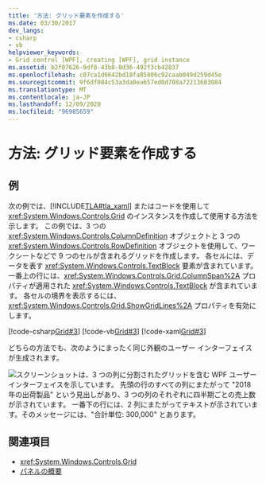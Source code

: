 ```yaml
---
title: '方法: グリッド要素を作成する'
ms.date: 03/30/2017
dev_langs:
- csharp
- vb
helpviewer_keywords:
- Grid control [WPF], creating [WPF], grid instance
ms.assetid: b2f07626-9df8-43b8-8d36-492f3cb42837
ms.openlocfilehash: c87ca1d6642bd18fa85806c92caab049d259d45e
ms.sourcegitcommit: 9f6df084c53a3da0ea657ed0d708a72213683084
ms.translationtype: MT
ms.contentlocale: ja-JP
ms.lasthandoff: 12/09/2020
ms.locfileid: "96985659"
---
```

# <a name="how-to-create-a-grid-element"></a>方法: グリッド要素を作成する
## <a name="example"></a>例  
 次の例では、[!INCLUDE[TLA#tla_xaml](../../../includes/tlasharptla-xaml-md.md)] またはコードを使用して <xref:System.Windows.Controls.Grid> のインスタンスを作成して使用する方法を示します。 この例では、3 つの <xref:System.Windows.Controls.ColumnDefinition> オブジェクトと 3 つの <xref:System.Windows.Controls.RowDefinition> オブジェクトを使用して、ワークシートなどで 9 つのセルが含まれるグリッドを作成します。 各セルには、データを表す <xref:System.Windows.Controls.TextBlock> 要素が含まれています。一番上の行には、<xref:System.Windows.Controls.Grid.ColumnSpan%2A> プロパティが適用された <xref:System.Windows.Controls.TextBlock> が含まれています。 各セルの境界を表示するには、<xref:System.Windows.Controls.Grid.ShowGridLines%2A> プロパティを有効にします。  
  
 [!code-csharp[Grid#3](~/samples/snippets/csharp/VS_Snippets_Wpf/Grid/CSharp/Grid_Code.cs#3)]
 [!code-vb[Grid#3](~/samples/snippets/visualbasic/VS_Snippets_Wpf/Grid/VisualBasic/grid_vb.vb#3)]
 [!code-xaml[Grid#3](~/samples/snippets/xaml/VS_Snippets_Wpf/Grid/XAML/default.xaml#3)]  
  
  どちらの方法でも、次のようにまったく同じ外観のユーザー インターフェイスが生成されます。

  ![スクリーンショットは、3 つの列に分割されたグリッドを含む WPF ユーザー インターフェイスを示しています。  先頭の行のすべての列にまたがって "2018 年の出荷製品" という見出しがあり、3 つの列のそれぞれに四半期ごとの売上数が示されています。  一番下の行には、2 列にまたがってテキストが示されています。そのメッセージには、"合計単位: 300,000" とあります。](././media/how-to-create-a-grid-element/how-to-create-a-grid-element.png)
## <a name="see-also"></a>関連項目

- <xref:System.Windows.Controls.Grid>
- [パネルの概要](panels-overview.md)
